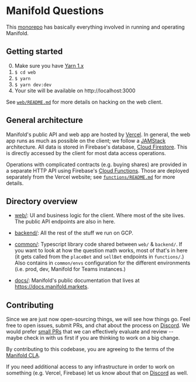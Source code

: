 # Manifold Questions

This [monorepo][] has basically everything involved in running and operating Manifold.

## Getting started

0. Make sure you have [Yarn 1.x][yarn]
1. `$ cd web`
2. `$ yarn`
3. `$ yarn dev:dev`
4. Your site will be available on http://localhost:3000

See [`web/README.md`][web-readme] for more details on hacking on the web client.

## General architecture

Manifold's public API and web app are hosted by [Vercel][vercel]. In general, the web app runs as much as possible on the client; we follow a [JAMStack][jamstack] architecture. All data is stored in Firebase's database, [Cloud Firestore][cloud-firestore]. This is directly accessed by the client for most data access operations.

Operations with complicated contracts (e.g. buying shares) are provided in a separate HTTP API using Firebase's [Cloud Functions][cloud-functions]. Those are deployed separately from the Vercel website; see [`functions/README.md`][functions-readme] for more details.

## Directory overview

- [web/](./web/): UI and business logic for the client. Where most of the site lives. The public API endpoints are also in here.

- [backend/](./backend/): All the rest of the stuff we run on GCP.

- [common/](./common/): Typescript library code shared between `web/` & `backend/`. If you want to look at how the question math
  works, most of that's in here (it gets called from the `placeBet` and `sellBet` endpoints in `functions/`.) Also
  contains in `common/envs` configuration for the different environments (i.e. prod, dev, Manifold for Teams instances.)

- [docs/](./docs/): Manifold's public documentation that lives at https://docs.manifold.markets.

## Contributing

Since we are just now open-sourcing things, we will see how things go. Feel free to open issues, submit PRs, and chat about the process on [Discord][discord]. We would prefer [small PRs][small-prs] that we can effectively evaluate and review -- maybe check in with us first if you are thinking to work on a big change.

By contributing to this codebase, you are agreeing to the terms of the [Manifold CLA](./.github/CONTRIBUTING.md).

If you need additional access to any infrastructure in order to work on something (e.g. Vercel, Firebase) let us know about that on [Discord][discord] as well.

[vercel]: https://vercel.com/
[jamstack]: https://jamstack.org/
[monorepo]: https://semaphoreci.com/blog/what-is-monorepo
[yarn]: https://classic.yarnpkg.com/lang/en/docs/install/
[web-readme]: ./web/README.md
[functions-readme]: ./backend/functions/README.md
[cloud-firestore]: https://firebase.google.com/docs/firestore
[cloud-functions]: https://firebase.google.com/docs/functions
[small-prs]: https://google.github.io/eng-practices/review/developer/small-cls.html
[discord]: https://discord.gg/3Zuth9792G
